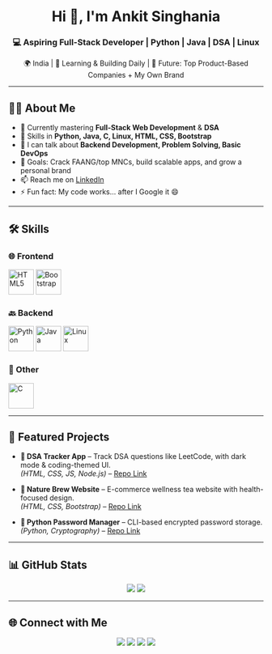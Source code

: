 <!-- PROFILE HEADER -->
<h1 align="center">Hi 👋, I'm Ankit Singhania</h1>
<h3 align="center">💻 Aspiring Full-Stack Developer | Python | Java | DSA | Linux</h3>

<p align="center">
  🌍 India | 🚀 Learning & Building Daily | 🎯 Future: Top Product-Based Companies + My Own Brand
</p>

---

## 👨‍💻 About Me
- 🌱 Currently mastering **Full-Stack Web Development** & **DSA**
- 🧠 Skills in **Python, Java, C, Linux, HTML, CSS, Bootstrap**
- 💬 I can talk about **Backend Development, Problem Solving, Basic DevOps**
- 🎯 Goals: Crack FAANG/top MNCs, build scalable apps, and grow a personal brand
- 📫 Reach me on [LinkedIn](https://www.linkedin.com/in/ankit-singhania-aks)
- ⚡ Fun fact: My code works… after I Google it 😄

---

## 🛠 Skills

### 🌐 Frontend
<p align="left">
  <img src="https://profilinator.rishav.dev/skills-assets/html5-original-wordmark.svg" height="50" alt="HTML5"/>
  <img src="https://profilinator.rishav.dev/skills-assets/bootstrap-plain.svg" height="50" alt="Bootstrap"/>
</p>

### 🔙 Backend
<p align="left">
  <img src="https://profilinator.rishav.dev/skills-assets/python-original.svg" height="50" alt="Python"/>
  <img src="https://profilinator.rishav.dev/skills-assets/java-original-wordmark.svg" height="50" alt="Java"/>
  <img src="https://profilinator.rishav.dev/skills-assets/linux-original.svg" height="50" alt="Linux"/>
</p>

### 🧩 Other
<p align="left">
  <img src="https://profilinator.rishav.dev/skills-assets/c-original.svg" height="50" alt="C"/>
</p>

---

## 📌 Featured Projects

- **🛒 DSA Tracker App** – Track DSA questions like LeetCode, with dark mode & coding-themed UI.  
  *(HTML, CSS, JS, Node.js)* – [Repo Link](https://github.com/AnkitsinghaniaAKS)

- **🌿 Nature Brew Website** – E-commerce wellness tea website with health-focused design.  
  *(HTML, CSS, Bootstrap)* – [Repo Link](https://github.com/AnkitsinghaniaAKS)

- **🔐 Python Password Manager** – CLI-based encrypted password storage.  
  *(Python, Cryptography)* – [Repo Link](https://github.com/AnkitsinghaniaAKS)

---

## 📊 GitHub Stats
<p align="center">
  <img src="https://github-readme-stats.vercel.app/api?username=AnkitsinghaniaAKS&show_icons=true&count_private=true&hide_border=true" />
  <img src="https://github-readme-streak-stats.herokuapp.com/?user=AnkitsinghaniaAKS&hide_border=true" />
</p>

---

## 🌐 Connect with Me
<p align="center">
  <a href="https://github.com/AnkitsinghaniaAKS"><img src="https://img.shields.io/badge/GitHub-000000?style=for-the-badge&logo=github&logoColor=white"></a>
  <a href="https://www.linkedin.com/in/ankit-singhania-aks"><img src="https://img.shields.io/badge/LinkedIn-0077B5?style=for-the-badge&logo=linkedin&logoColor=white"></a>
  <a href="https://twitter.com/"><img src="https://img.shields.io/badge/Twitter-1DA1F2?style=for-the-badge&logo=twitter&logoColor=white"></a>
  <a href="https://instagram.com/"><img src="https://img.shields.io/badge/Instagram-E4405F?style=for-the-badge&logo=instagram&logoColor=white"></a>
</p>
